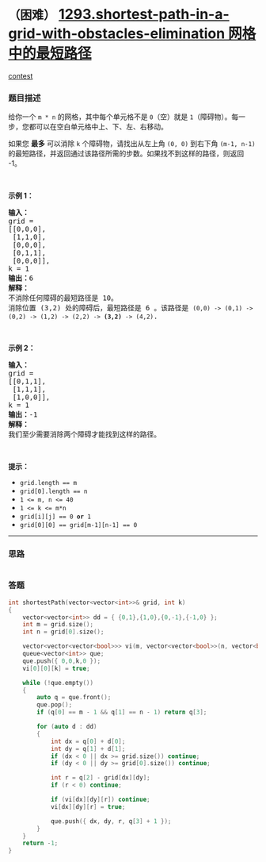 # `（困难）` [1293.shortest-path-in-a-grid-with-obstacles-elimination 网格中的最短路径](https://leetcode-cn.com/problems/shortest-path-in-a-grid-with-obstacles-elimination/)

[contest](https://leetcode-cn.com/contest/weekly-contest-167/problems/shortest-path-in-a-grid-with-obstacles-elimination/)

### 题目描述
<p>给你一个&nbsp;<code>m * n</code>&nbsp;的网格，其中每个单元格不是&nbsp;<code>0</code>（空）就是&nbsp;<code>1</code>（障碍物）。每一步，您都可以在空白单元格中上、下、左、右移动。</p>

<p>如果您 <strong>最多</strong> 可以消除 <code>k</code> 个障碍物，请找出从左上角 <code>(0, 0)</code> 到右下角 <code>(m-1, n-1)</code> 的最短路径，并返回通过该路径所需的步数。如果找不到这样的路径，则返回 -1。</p>

<p>&nbsp;</p>

<p><strong>示例 1：</strong></p>

<pre><strong>输入：</strong> 
grid = 
[[0,0,0],
&nbsp;[1,1,0],
 [0,0,0],
&nbsp;[0,1,1],
 [0,0,0]], 
k = 1
<strong>输出：</strong>6
<strong>解释：
</strong>不消除任何障碍的最短路径是 10。
消除位置 (3,2) 处的障碍后，最短路径是 6 。该路径是 <code>(0,0) -&gt; (0,1) -&gt; (0,2) -&gt; (1,2) -&gt; (2,2) -&gt; <strong>(3,2)</strong> -&gt; (4,2)</code>.
</pre>

<p>&nbsp;</p>

<p><strong>示例 2：</strong></p>

<pre><strong>输入：</strong>
grid = 
[[0,1,1],
&nbsp;[1,1,1],
&nbsp;[1,0,0]], 
k = 1
<strong>输出：</strong>-1
<strong>解释：
</strong>我们至少需要消除两个障碍才能找到这样的路径。
</pre>

<p>&nbsp;</p>

<p><strong>提示：</strong></p>

<ul>
	<li><code>grid.length&nbsp;== m</code></li>
	<li><code>grid[0].length&nbsp;== n</code></li>
	<li><code>1 &lt;= m, n &lt;= 40</code></li>
	<li><code>1 &lt;= k &lt;= m*n</code></li>
	<li><code>grid[i][j] == 0 <strong>or</strong> 1</code></li>
	<li><code>grid[0][0] == grid[m-1][n-1] == 0</code></li>
</ul>


---
### 思路
```
```



### 答题
``` C++
int shortestPath(vector<vector<int>>& grid, int k)
{
	vector<vector<int>> dd = { {0,1},{1,0},{0,-1},{-1,0} };
	int m = grid.size();
	int n = grid[0].size();

	vector<vector<vector<bool>>> vi(m, vector<vector<bool>>(n, vector<bool>(k + 1, false)));
	queue<vector<int>> que;
	que.push({ 0,0,k,0 });
	vi[0][0][k] = true;

	while (!que.empty())
	{
		auto q = que.front();
		que.pop();
		if (q[0] == m - 1 && q[1] == n - 1) return q[3];

		for (auto d : dd)
		{
			int dx = q[0] + d[0];
			int dy = q[1] + d[1];
			if (dx < 0 || dx >= grid.size()) continue;
			if (dy < 0 || dy >= grid[0].size()) continue;

			int r = q[2] - grid[dx][dy];
			if (r < 0) continue;

			if (vi[dx][dy][r]) continue;
			vi[dx][dy][r] = true;

			que.push({ dx, dy, r, q[3] + 1 });
		}
	}
	return -1;
}
```




